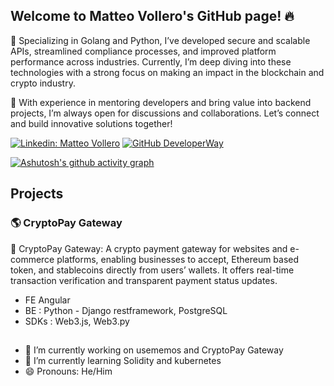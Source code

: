 ## Welcome to Matteo Vollero's GitHub page! 🔥

🔧 Specializing in Golang and Python, I’ve developed secure and scalable APIs, streamlined compliance processes, and improved platform performance across industries. Currently, I’m deep diving into these technologies with a strong focus on making an impact in the blockchain and crypto industry.

💬 With experience in mentoring developers and bring value into backend projects, I’m always open for discussions and collaborations. Let’s connect and build innovative solutions together!

[![Linkedin: Matteo Vollero](https://img.shields.io/badge/-MatteoVollero-blue?style=flat-square&logo=Linkedin&logoColor=white&link=https://www.linkedin.com/company/developerway/)](https://www.linkedin.com/in/matteo-vollero-9a1346200/)
[![GitHub DeveloperWay](https://img.shields.io/github/followers/MatteoVollero?label=follow&style=social)](https://github.com/monkeymatt0)

[![Ashutosh's github activity graph](https://github-readme-activity-graph.vercel.app/graph?username=MatteoVollero&theme=github-compact)](https://github.com/monkeymatt0/github-readme-activity-graph)

## Projects

### 🌎 CryptoPay Gateway

🚀 CryptoPay Gateway:
A crypto payment gateway for websites and e-commerce platforms, enabling businesses to accept, Ethereum based token, and stablecoins directly from users’ wallets. It offers real-time transaction verification and transparent payment status updates.

- FE Angular
- BE : Python - Django restframework, PostgreSQL
- SDKs : Web3.js, Web3.py

##

- 🔭 I’m currently working on usememos and CryptoPay Gateway
- 🌱 I’m currently learning Solidity and kubernetes
- 😄 Pronouns: He/Him
